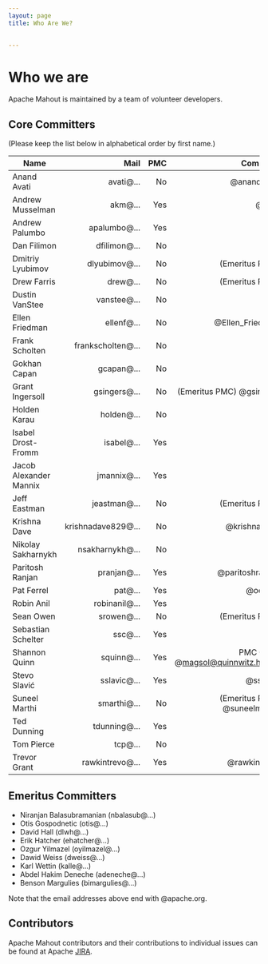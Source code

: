 ```yaml
---
layout: page
title: Who Are We?

    
---
```


<a name="WhoWeAre-Whoweare"></a>
# Who we are

Apache Mahout is maintained by a team of volunteer developers.

<a name="WhoWeAre-CoreCommitters"></a>
## Core Committers

(Please keep the list below in alphabetical order by first name.)

Name                    | Mail              | PMC | Comment 
------------------------|------------------:|------:|---:|
Anand Avati             | avati@...         | No  | @anandavati
Andrew Musselman        | akm@...           | Yes | @akm
Andrew Palumbo          | apalumbo@...      | Yes | 
Dan Filimon             | dfilimon@...      | No  | 
Dmitriy Lyubimov        | dlyubimov@...     | No  | (Emeritus PMC)
Drew Farris             | drew@...          | No  | (Emeritus PMC)
Dustin VanStee          | vanstee@...       | No  | 
Ellen Friedman          | ellenf@...        | No  | @Ellen_Friedman
Frank Scholten          | frankscholten@... | No  | 
Gokhan Capan            | gcapan@...        | No  | 
Grant Ingersoll         | gsingers@...      | No  | (Emeritus PMC) @gsingers
Holden Karau            | holden@...        | No  | 
Isabel Drost-Fromm      | isabel@...        | Yes | <!--Passion for free software (development, but to some extend also the political and economic implications), interested in agile development and project management, lives in Germany. Follow me on Twitter @MaineC-->
Jacob Alexander Mannix  | jmannix@...       | Yes | 
Jeff Eastman            | jeastman@...      | No  | (Emeritus PMC)
Krishna Dave            | krishnadave829@...| No  | @krishnadave
Nikolay Sakharnykh      | nsakharnykh@...   | No  | 
Paritosh Ranjan         | pranjan@...       | Yes | @paritoshranjan
Pat Ferrel              | pat@...           | Yes | @occam 
Robin Anil              | robinanil@...     | Yes | 
Sean Owen               | srowen@...        | No  | (Emeritus PMC)
Sebastian Schelter      | ssc@...           | Yes | 
Shannon Quinn           | squinn@...        | Yes | PMC Chair @magsol@quinnwitz.house 
Stevo Slavić            | sslavic@...       | Yes | @sslavic
Suneel Marthi           | smarthi@...       | No  | (Emeritus PMC) @suneelmarthi
Ted Dunning             | tdunning@...      | Yes | 
Tom Pierce              | tcp@...           | No  | 
Trevor Grant            | rawkintrevo@...   | Yes | @rawkintrevo 

<a name="WhoWeAre-EmeritusCommitters"></a>
## Emeritus Committers

* Niranjan Balasubramanian (nbalasub@...)
* Otis Gospodnetic (otis@...)
* David Hall (dlwh@...)
* Erik Hatcher (ehatcher@...)
* Ozgur Yilmazel (oyilmazel@...)
* Dawid Weiss (dweiss@...)
* Karl Wettin (kalle@...)
* Abdel Hakim Deneche (adeneche@...)
* Benson Margulies (bimargulies@...)

Note that the email addresses above end with @apache.org.

<a name="WhoWeAre-Contributors"></a>
## Contributors

Apache Mahout contributors and their contributions to individual issues can be found at Apache <a href="http://issues.apache.org/jira/browse/MAHOUT">JIRA</a>.
